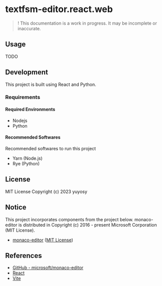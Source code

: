 # textfsm-editor.react.web

> ! This documentation is a work in progress. It may be incomplete or inaccurate.

## Usage

TODO

## Development

This project is built using React and Python.

### Requirements

#### Required Environments

- Nodejs
- Python

#### Recommended Softwares

Recommended softwares to run this project

- Yarn (Node.js)
- Rye (Python)

## License

MIT License Copyright (c) 2023 yuyosy

## Notice

This project incorporates components from the project below.
monaco-editor is distributed in Copyright (c) 2016 - present Microsoft Corporation (MIT License).

- [monaco-editor](public/libs/monaco-editor) ([MIT License](public/libs/monaco-editor/LICENSE))

## References

- [GitHub - microsoft/monaco-editor](https://github.com/microsoft/monaco-editor)
- [React](https://react.dev)
- [Vite](https://vitejs.dev)
